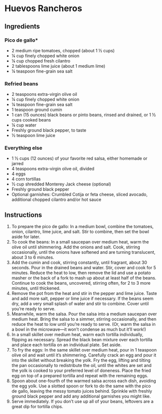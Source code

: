 # Huevos Rancheros

## Ingredients

### Pico de gallo*

* 2 medium ripe tomatoes, chopped (about 1 ½ cups)
* ¼ cup finely chopped white onion
* ¼ cup chopped fresh cilantro
* 2 tablespoons lime juice (about 1 medium lime)
* ¼ teaspoon fine-grain sea salt

### Refried beans

* 2 teaspoons extra-virgin olive oil
* ¼ cup finely chopped white onion
* ¼ teaspoon fine-grain sea salt
* 1 teaspoon ground cumin
* 1 can (15 ounces) black beans or pinto beans, rinsed and drained, or 1 ½ cups cooked beans
* ¼ cup water
* Freshly ground black pepper, to taste
* ½ teaspoon lime juice

### Everything else

* 1 ½ cups (12 ounces) of your favorite red salsa, either homemade or jarred
* 4 teaspoons extra-virgin olive oil, divided
* 4 eggs
* 4 corn tortillas
* ½ cup shredded Monterey Jack cheese (optional)
* Freshly ground black pepper
* Optional garnishes: Crumbled Cotija or feta cheese, sliced avocado, additional chopped cilantro and/or hot sauce

## Instructions

1. To prepare the pico de gallo: In a medium bowl, combine the tomatoes, onion, cilantro, lime juice, and salt. Stir to combine, then set the bowl aside for later.
1. To cook the beans: In a small saucepan over medium heat, warm the olive oil until shimmering. Add the onions and salt. Cook, stirring occasionally, until the onions have softened and are turning translucent, about 3 to 6 minutes.
1. Add the cumin and cook, stirring constantly, until fragrant, about 30 seconds. Pour in the drained beans and water. Stir, cover and cook for 5 minutes. Reduce the heat to low, then remove the lid and use a potato masher or the back of a fork to mash up about at least half of the beans. Continue to cook the beans, uncovered, stirring often, for 2 to 3 more minutes, until thickened.
1. Remove the pot from the heat and stir in the pepper and lime juice. Taste and add more salt, pepper or lime juice if necessary. If the beans seem dry, add a very small splash of water and stir to combine. Cover until you’re ready to serve.
1. Meanwhile, warm the salsa. Pour the salsa into a medium saucepan over medium heat. Bring the salsa to a simmer, stirring occasionally, and then reduce the heat to low until you’re ready to serve. (Or, warm the salsa in a bowl in the microwave—it won’t condense as much but it’ll work!)
1. In a small skillet over medium heat, warm each tortilla individually, flipping as necessary. Spread the black bean mixture over each tortilla and place each tortilla on an individual plate. Set aside.
1. To fry the eggs: In the same skillet over medium heat, pour in 1 teaspoon olive oil and wait until it’s shimmering. Carefully crack an egg and pour it into the skillet without breaking the yolk. Fry the egg, lifting and tilting the pan occasionally to redistribute the oil, until the whites are set and the yolk is cooked to your preferred level of doneness. Place the fried egg on top of a prepared tortilla and repeat with the remaining eggs.
1. Spoon about one-fourth of the warmed salsa across each dish, avoiding the egg yolk. Use a slotted spoon or fork to do the same with the pico de gallo, leaving the messy tomato juices behind. Sprinkle with freshly ground black pepper and add any additional garnishes you might like.
1. Serve immediately. If you don’t use up all of your beans, leftovers are a great dip for tortilla chips.
